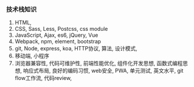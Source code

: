   ### 技术栈知识

  1. HTML, 
  2. CSS, Sass, Less, Postcss, css module
  3. JavaScript, Ajax, es6, jQuery, Vue
  4. Webpack, npm,  element, bootstrap
  5. git, Node, express, koa,  HTTP协议, 算法, 设计模式, 
  6. 移动端, 小程序
  7. 浏览器兼容性, 代码可维护性, 前端性能优化, 组件化开发思想, 函数式编程思想, 响应式布局, 良好的编码习惯, web安全, PWA, 单元测试, 英文水平, git flow工作流, 代码review, 

 